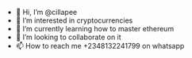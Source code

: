 - 👋 Hi, I’m @cillapee
- 👀 I’m interested in cryptocurrencies
- 🌱 I’m currently learning how to master ethereum
- 💞️ I’m looking to collaborate on it
- 📫 How to reach me +2348132241799 on whatsapp

<!---
cillapee/cillapee is a ✨ special ✨ repository because its `README.md` (this file) appears on your GitHub profile.
You can click the Preview link to take a look at your changes.
--->
